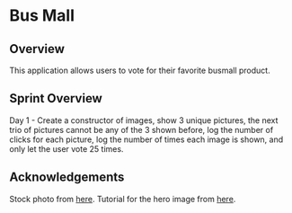 # Bus Mall

## Overview
This application allows users to vote for their favorite busmall product.

## Sprint Overview
Day 1 - Create a constructor of images, show 3 unique pictures, the next trio of pictures cannot be any of the 3 shown before, log the number of clicks for each picture, log the number of times each image is shown, and only let the user vote 25 times.

## Acknowledgements
Stock photo from [here](https://www.pexels.com/photo/road-pavement-229014/).
Tutorial for the hero image from [here](https://www.youtube.com/watch?time_continue=1484&v=Y5SHm53WFEk).